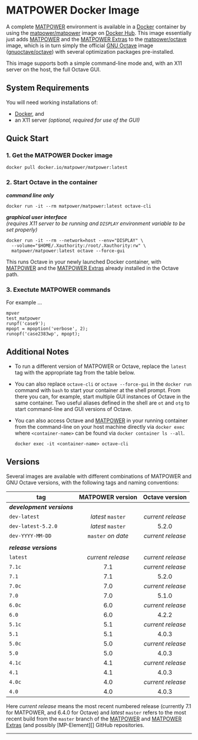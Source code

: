 MATPOWER Docker Image
=====================

A complete [MATPOWER][0] environment is available in a [Docker][1]
container by using the [matpower/matpower][2] image on [Docker Hub][3].
This image essentially just adds [MATPOWER][4] and the [MATPOWER
Extras][5] to the [matpower/octave][6] image, which is in turn simply
the official [GNU Octave][8] image ([gnuoctave/octave][7]) with several
optimization packages pre-installed.

This image supports both a simple command-line mode and, with an X11
server on the host, the full Octave GUI.


System Requirements
-------------------

You will need working installations of:
- [Docker][9], and
- an X11 server _(optional, required for use of the GUI)_


Quick Start
-----------

### 1. Get the MATPOWER Docker image
```
docker pull docker.io/matpower/matpower:latest
```

### 2. Start Octave in the container

**_command line only_**
```
docker run -it --rm matpower/matpower:latest octave-cli
```

**_graphical user interface_**  
_(requires X11 server to be running and `DISPLAY` environment variable to be set properly)_
```
docker run -it --rm --network=host --env="DISPLAY" \
  --volume="$HOME/.Xauthority:/root/.Xauthority:rw" \
  matpower/matpower:latest octave --force-gui
```

This runs Octave in your newly launched Docker container, with [MATPOWER][4]
and the [MATPOWER Extras][5] already installed in the Octave path.


### 3. Exectute MATPOWER commands

For example ...
```
mpver
test_matpower
runpf('case9');
mpopt = mpoption('verbose', 2);
runopf('case2383wp', mpopt);
```


Additional Notes
----------------

- To run a different version of MATPOWER or Octave, replace the `latest` tag
with the appropriate tag from the table below.

- You can also replace `octave-cli` or `octave --force-gui` in the
`docker run` command with `bash` to start your container at the shell
prompt. From there you can, for example, start multiple GUI instances
of Octave in the same container. Two useful aliases defined in the shell
are `ot` and `otg` to start command-line and GUI versions of Octave.

- You can also access Octave and [MATPOWER][4] in your running container
  from the command-line on your host machine directly via `docker exec`
  where `<container-name>` can be found via `docker container ls --all`.
  ```
  docker exec -it <container-name> octave-cli
  ```


Versions
--------

Several images are available with different combinations of MATPOWER and
GNU Octave versions, with the following tags and naming conventions:

|       tag          |  MATPOWER version  |  Octave version   |
| ------------------ | :----------------: | :---------------: |
| **_development versions_** |            |                   |
| `dev-latest`       | _latest_ `master`  | _current release_ |
| `dev-latest-5.2.0` | _latest_ `master`  |       5.2.0       |
| `dev-YYYY-MM-DD`   | `master` _on date_ | _current release_ |
|                    |                    |                   |
| **_release versions_** |                |                   |
| `latest`           | _current release_  | _current release_ |
| `7.1c`             |        7.1         | _current release_ |
| `7.1`              |        7.1         |       5.2.0       |
| `7.0c`             |        7.0         | _current release_ |
| `7.0`              |        7.0         |       5.1.0       |
| `6.0c`             |        6.0         | _current release_ |
| `6.0`              |        6.0         |       4.2.2       |
| `5.1c`             |        5.1         | _current release_ |
| `5.1`              |        5.1         |       4.0.3       |
| `5.0c`             |        5.0         | _current release_ |
| `5.0`              |        5.0         |       4.0.3       |
| `4.1c`             |        4.1         | _current release_ |
| `4.1`              |        4.1         |       4.0.3       |
| `4.0c`             |        4.0         | _current release_ |
| `4.0`              |        4.0         |       4.0.3       |

Here _current release_ means the most recent numbered release (currently
7.1 for MATPOWER, and 6.4.0 for Octave) and _latest_ `master` refers to
the most recent build from the `master` branch of the [MATPOWER][4] and [MATPOWER
Extras][5] (and possibly [MP-Element][] GitHub repositories.


---

[0]: https://matpower.org
[1]: https://www.docker.com
[2]: https://hub.docker.com/r/matpower/matpower
[3]: https://hub.docker.com/
[4]: https://github.com/MATPOWER/matpower
[5]: https://github.com/MATPOWER/matpower-extras
[6]: https://hub.docker.com/r/matpower/octave
[7]: https://hub.docker.com/r/gnuoctave/octave
[8]: https://octave.org
[9]: https://www.docker.com/products/docker-desktop
[10]: https://github.com/MATPOWER/mp-element
